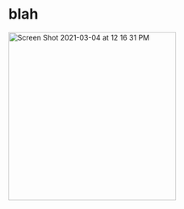 # blah

<img width="332" alt="Screen Shot 2021-03-04 at 12 16 31 PM" src="https://user-images.githubusercontent.com/5891661/110002523-7bb7de00-7ce3-11eb-8012-fa21741ac831.png">
